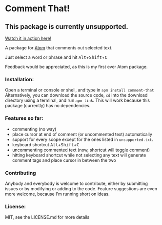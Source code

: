 # Comment That!

## This package is currently unsupported.

[Watch it in action here!](https://youtu.be/gTbSzw7v7Is)

A package for [Atom](https://atom.io/) that comments out selected text.

Just select a word or phrase and hit <kbd>Alt</kbd>+<kbd>Shift</kbd>+<kbd>C</kbd>

Feedback would be appreciated, as this is my first ever Atom package.

### Installation:

Open a terminal or console or shell, and type in `apm install comment-that`  
Alternatively, you can download the source code, `cd` into the download directory using a terminal, and run `apm link`. This will work because this package (currently) has no dependencies.

### Features so far:

* commenting (no way)
* place cursor at end of comment (or uncommented text) automatically
* support for every scope except for the ones listed in `unsupported.txt`.
* keyboard shortcut <kbd>Alt</kbd>+<kbd>Shift</kbd>+<kbd>C</kbd>
* uncommenting commented text (now, shortcut will toggle comment)
* hitting keyboard shortcut while not selecting any text will generate comment tags and place cursor in between the two

### Contributing

Anybody and everybody is welcome to contribute, either by submitting issues or by modifying or adding to the code. Feature suggestions are even more welcome, because I'm running short on ideas.

### License:

MIT, see the LICENSE.md for more details
